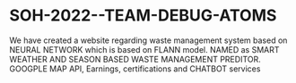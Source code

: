 # SOH-2022--TEAM-DEBUG-ATOMS
We have created a website regarding waste management system based on NEURAL NETWORK which is based on FLANN model. NAMED as SMART WEATHER AND SEASON BASED WASTE MANAGEMENT PREDITOR. GOOGPLE MAP API, Earnings, certifications and CHATBOT services
